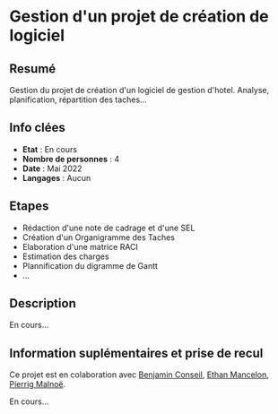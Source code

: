# Gestion d'un projet de création de logiciel

## Resumé

Gestion du projet de création d'un logiciel de gestion d'hotel.
Analyse, planification, répartition des taches...  

## Info clées

- **Etat** : En cours  
- **Nombre de personnes** : 4  
- **Date** : Mai 2022
- **Langages** : Aucun

## Etapes

- Rédaction d'une note de cadrage et d'une SEL
- Création d'un Organigramme des Taches
- Elaboration d'une matrice RACI
- Estimation des charges
- Plannification du digramme de Gantt
- ...

## Description

En cours...

## Information suplémentaires et prise de recul

Ce projet est en colaboration avec [Benjamin Conseil](https://github.com/conseil-benjamin), [Ethan Mancelon](https://github.com/EthanMancelon), [Pierrig Malnoë](https://github.com/VenomSE30).  

En cours...
